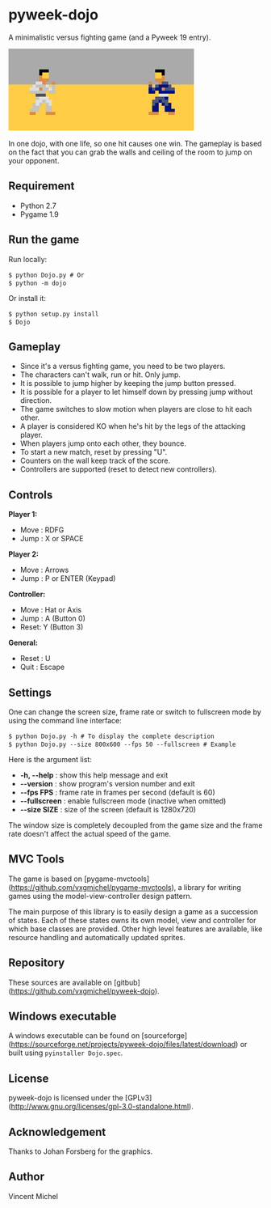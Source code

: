 pyweek-dojo
===========

A minimalistic versus fighting game (and a Pyweek 19 entry).

![Screenshot](/resource/image/screenshot.png?raw=true "ScreenShot")

In one dojo, with one life, so one hit causes one win.
The gameplay is based on the fact that you can grab the walls
and ceiling of the room to jump on your opponent.

Requirement
-----------

 - Python 2.7
 - Pygame 1.9

Run the game
------------

Run locally:

    $ python Dojo.py # Or
	$ python -m dojo

Or install it:

    $ python setup.py install
	$ Dojo

Gameplay
--------

 - Since it's a versus fighting game, you need to be two players.
 - The characters can't walk, run or hit. Only jump.
 - It is possible to jump higher by keeping the jump button pressed.
 - It is possible for a player to let himself down by pressing jump without direction.
 - The game switches to slow motion when players are close to hit each other.
 - A player is considered KO when he's hit by the legs of the attacking player.
 - When players jump onto each other, they bounce.
 - To start a new match, reset by pressing "U".
 - Counters on the wall keep track of the score.
 - Controllers are supported (reset to detect new controllers).

Controls
--------

**Player 1:**
 - Move : RDFG
 - Jump : X or SPACE

**Player 2:**
 - Move : Arrows
 - Jump : P or ENTER (Keypad)

**Controller:**
 - Move : Hat or Axis
 - Jump : A (Button 0)
 - Reset: Y (Button 3)

**General:**
  - Reset : U
  - Quit : Escape

Settings
--------

One can change the screen size, frame rate or switch
to fullscreen mode by using the command line interface:

    $ python Dojo.py -h # To display the complete description
	$ python Dojo.py --size 800x600 --fps 50 --fullscreen # Example

Here is the argument list:
  - **-h, --help**   : show this help message and exit
  - **--version**    : show program's version number and exit
  - **--fps FPS**    : frame rate in frames per second (default is 60)
  - **--fullscreen** : enable fullscreen mode (inactive when omitted)
  - **--size SIZE**  : size of the screen (default is 1280x720)

The window size is completely decoupled from the game size
and the frame rate doesn't affect the actual speed of the game.

MVC Tools
---------

The game is based on [pygame-mvctools]
(https://github.com/vxgmichel/pygame-mvctools),
a library for writing games using the model-view-controller design pattern.

The main purpose of this library is to easily design a game as a succession
of states. Each of these states owns its own model, view and controller for
which base classes are provided. Other high level features are available,
like resource handling and automatically updated sprites.

Repository
----------

These sources are available on [gitbub]
(https://github.com/vxgmichel/pyweek-dojo).

Windows executable
------------------

A windows executable can be found on [sourceforge]
(https://sourceforge.net/projects/pyweek-dojo/files/latest/download)
or built using `pyinstaller Dojo.spec`.

License
-------

pyweek-dojo is licensed under the [GPLv3]
(http://www.gnu.org/licenses/gpl-3.0-standalone.html).

Acknowledgement
---------------

Thanks to Johan Forsberg for the graphics.

Author
------

Vincent Michel
